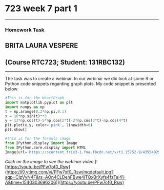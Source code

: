 # 723 week 7 part 1
****
### Homework Task
## BRITA LAURA VESPERE
## (Course RTC723; Student: 131RBC132)
****
The task was to create a webinar. In our webinar we did look at some R or Python code snippets regarding graph plots.
My code snippet is presented below:   
```python
#This is for the HeartGraph
import matplotlib.pyplot as plt
import numpy as np
t = np.arange(0,2*np.pi,0.1)
x = 16*np.sin(t)**3
y = 13*np.cos(t)-5*np.cos(2*t)-2*np.cos(3*t)-np.cos(4*t)
plt.plot(x,y, color='pink', linewidth=6)
plt.show()

#This is for the formula image
from IPython.display import Image
from IPython.core.display import HTML
Image(url='https://scontent.frix3-1.fna.fbcdn.net/v/t1.15752-9/43554829_2111984715729933_4770044155575402496_n.png?_nc_cat=108&oh=81e7ef73fceded093a21baa5a6ad511b&oe=5C59FD36')
```
*Click on the image to see the webinar video*
[![https://youtu.be/PFw7of0_Rsw](https://i9.ytimg.com/vi/PFw7of0_Rsw/mqdefault.jpg?sqp=CIzVvN4F&rs=AOn4CLDehFBwe4jTQxBrXyfs4fzTai41-A&time=1540303696206)](https://youtu.be/PFw7of0_Rsw)

